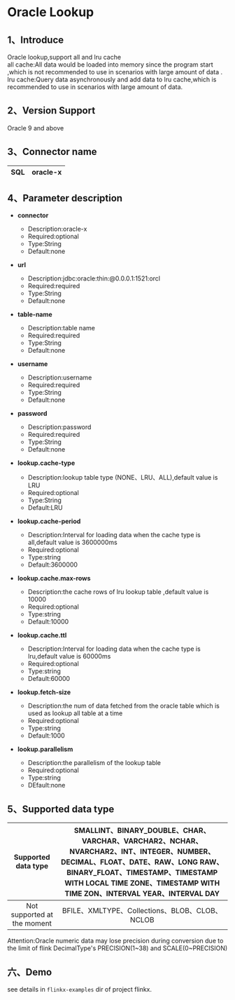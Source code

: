 # Oracle Lookup

## 1、Introduce
Oracle lookup,support all and lru cache<br />
all cache:All data would be loaded into memory since the program start ,which is not recommended to use in scenarios with large amount of data .<br />
lru cache:Query data asynchronously and  add data to lru cache,which is recommended to use in scenarios with large amount of data.

## 2、Version Support
Oracle 9 and above


## 3、Connector name
| SQL | oracle-x |
| --- | --- |

## 4、Parameter description
- **connector**
  - Description:oracle-x
  - Required:optional
  - Type:String
  - Default:none
    <br />

- **url**
  - Description:jdbc:oracle:thin:@0.0.0.1:1521:orcl
  - Required:required
  - Type:String
  - Default:none
    <br />

- **table-name**
  - Description:table name
  - Required:required
  - Type:String
  - Default:none
    <br />

- **username**
  - Description:username
  - Required:required
  - Type:String
  - Default:none
    <br />

- **password**
  - Description:password
  - Required:required
  - Type:String
  - Default:none
    <br />

- **lookup.cache-type**
  - Description:lookup table type (NONE、LRU、ALL),default value is LRU
  - Required:optional
  - Type:String
  - Default:LRU
    <br />

- **lookup.cache-period**
  - Description:Interval for loading data when the cache type is all,default value is 3600000ms
  - Required:optional
  - Type:string
  - Default:3600000
    <br />

- **lookup.cache.max-rows**
  - Description:the cache rows of lru lookup table ,default value is 10000
  - Required:optional
  - Type:string
  - Default:10000
    <br />

- **lookup.cache.ttl**
  - Description:Interval for loading data when the cache type is lru,default value is 60000ms
  - Required:optional
  - Type:string
  - Default:60000
    <br />

- **lookup.fetch-size**
  - Description:the num of data fetched from the  oracle table which is used as lookup all table at a time
  - Required:optional
  - Type:string
  - Default:1000
    <br />

- **lookup.parallelism**
  - Description:the parallelism of the lookup table
  - Required:optional
  - Type:string
  - DEfault:none
    <br />

## 5、Supported data type
| Supported data type | SMALLINT、BINARY_DOUBLE、CHAR、VARCHAR、VARCHAR2、NCHAR、NVARCHAR2、INT、INTEGER、NUMBER、DECIMAL、FLOAT、DATE、RAW、LONG RAW、BINARY_FLOAT、TIMESTAMP、TIMESTAMP WITH LOCAL TIME ZONE、TIMESTAMP WITH TIME ZON、INTERVAL YEAR、INTERVAL DAY |
| :---: | :---: |
| Not supported at the moment | BFILE、XMLTYPE、Collections、BLOB、CLOB、NCLOB  |

Attention:Oracle numeric data may lose precision during conversion due to the limit of  flink DecimalType's PRECISION(1~38) and  SCALE(0~PRECISION)



## 六、Demo
see details in `flinkx-examples` dir of project flinkx.
